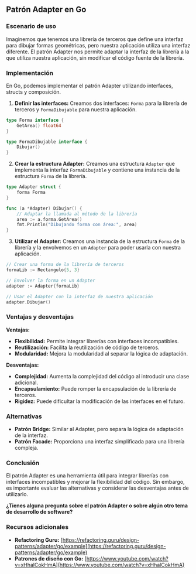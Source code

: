 ## Patrón Adapter en Go

### Escenario de uso

Imaginemos que tenemos una librería de terceros que define una interfaz para dibujar formas geométricas, pero nuestra aplicación utiliza una interfaz diferente. El patrón Adapter nos permite adaptar la interfaz de la librería a la que utiliza nuestra aplicación, sin modificar el código fuente de la librería.

### Implementación

En Go, podemos implementar el patrón Adapter utilizando interfaces, structs y composición.

1. **Definir las interfaces:** Creamos dos interfaces: `Forma` para la librería de terceros y `FormaDibujable` para nuestra aplicación.

```go
type Forma interface {
    GetArea() float64
}

type FormaDibujable interface {
    Dibujar()
}
```

2. **Crear la estructura Adapter:** Creamos una estructura `Adapter` que implementa la interfaz `FormaDibujable` y contiene una instancia de la estructura `Forma` de la librería.

```go
type Adapter struct {
    forma Forma
}

func (a *Adapter) Dibujar() {
    // Adaptar la llamada al método de la librería
    area := a.forma.GetArea()
    fmt.Println("Dibujando forma con área:", area)
}
```

3. **Utilizar el Adapter:** Creamos una instancia de la estructura `Forma` de la librería y la envolvemos en un `Adapter` para poder usarla con nuestra aplicación.

```go
// Crear una forma de la librería de terceros
formaLib := Rectangulo{5, 3}

// Envolver la forma en un Adapter
adapter := Adapter{formaLib}

// Usar el Adapter con la interfaz de nuestra aplicación
adapter.Dibujar()
```

### Ventajas y desventajas

**Ventajas:**

* **Flexibilidad:** Permite integrar librerías con interfaces incompatibles.
* **Reutilización:** Facilita la reutilización de código de terceros.
* **Modularidad:** Mejora la modularidad al separar la lógica de adaptación.

**Desventajas:**

* **Complejidad:** Aumenta la complejidad del código al introducir una clase adicional.
* **Encapsulamiento:** Puede romper la encapsulación de la librería de terceros.
* **Rigidez:** Puede dificultar la modificación de las interfaces en el futuro.

### Alternativas

* **Patrón Bridge:** Similar al Adapter, pero separa la lógica de adaptación de la interfaz.
* **Patrón Facade:** Proporciona una interfaz simplificada para una librería compleja.

### Conclusión

El patrón Adapter es una herramienta útil para integrar librerías con interfaces incompatibles y mejorar la flexibilidad del código. Sin embargo, es importante evaluar las alternativas y considerar las desventajas antes de utilizarlo.

**¿Tienes alguna pregunta sobre el patrón Adapter o sobre algún otro tema de desarrollo de software?**

### Recursos adicionales

* **Refactoring Guru:** [https://refactoring.guru/design-patterns/adapter/go/example](https://refactoring.guru/design-patterns/adapter/go/example)
* **Patrones de diseño con Go:** [https://www.youtube.com/watch?v=xHhalCokHmA](https://www.youtube.com/watch?v=xHhalCokHmA)